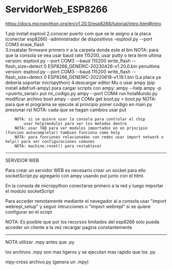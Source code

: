 # ServidorWeb_ESP8266
https://docs.micropython.org/en/v1.20.0/esp8266/tutorial/intro.html#intro

1.pip install esptool
2.conocer puerto com que se le asigno a la placa (conectar esp8266)
	-administrador de dispositivos
	-esptool.py --port COM3 erase_flash  
3.insatalar firmware primero ir a la carpeta donde este el bin
	NOTA: para que la consola se vea  usar baud rate 115200, usar putty o tera term
	ultima version:
	esptool.py --port COM3 --baud 115200  write_flash --flash_size=detect 0 ESP8266_GENERIC-20230426-v1.20.0.bin
	penultima version:
	esptool.py --port COM3 --baud 115200  write_flash --flash_size=detect 0 ESP8266_GENERIC-20220618-v1.19.1.bin
(La placa ya deberia soportar micropython)
4.descargar editor Mu o usar ampy (pip install adafruit-ampy) para cargar scripts
	con ampy:
		ampy --help
		ampy -p <puerto_serial> put mi_codigo.py
		ampy --port COM4 run holaMundo.py
	modificar archivo boot 
		ampy --port COMx get boot.py > boot.py 
		NOTA: para que el programa se ejecute al principio poner codigo en main.py
			presionar rst 
		NOTA: cada que se hagan cambios usar put

		NOTA: si se quiere usar la consola para controlar el chip 
			usar help(modulo) para ver los metodos dentro
		NOTA: usar TAB para ver modulos importados en un principio (funcion autocompletar) tambien funciona como help
		NOTA: para funciones relacionadas con redes usar import network o help() para ver configuraciones comunes
		NOTA: machine.reset() para restablecer	
----------------------------------------------------------------------------------------------------

SERVIDOR WEB

Para crear un servidor WEB es necesario crear un socket para ello socketScript.py 
agregarlo con ampy usando put junto con el html.

En la consola de micropython conectarse primero a la red y luego importar el modulo socketScript

Para acceder remotamente mediante el navegador  al a consola usar "import webrepl_setup" y seguir intrucciones o "import webrepl" si
se quiere configurar en el script 


NOTA: Es posible que por los recursos limitados del esp8266 solo pueda acceder un cliente a la vez
recargar pagina constantemente


-----------------------------------------------------------------------------------------------------
NOTA utilizar .mpy antes que .py 

los archivos .mpy son mas ligeros y se ejecutan mas rapido que los .py

mpy-cross archivo.py (genera un .mpy)
